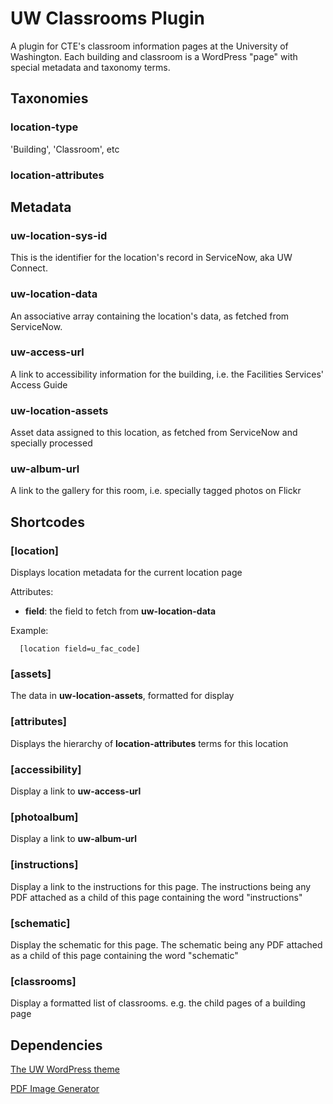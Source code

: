 # UW Classrooms Plugin

A plugin for CTE's classroom information pages at the University of Washington.
Each building and classroom is a WordPress "page" with special metadata and taxonomy terms.

## Taxonomies

### location-type

'Building', 'Classroom', etc

### location-attributes


## Metadata

### uw-location-sys-id
This is the identifier for the location's record in ServiceNow, aka UW Connect.

### uw-location-data
An associative array containing the location's data, as fetched from ServiceNow.

### uw-access-url
A link to accessibility information for the building, i.e. the Facilities Services' Access Guide

### uw-location-assets
Asset data assigned to this location, as fetched from ServiceNow and specially processed

### uw-album-url
A link to the gallery for this room, i.e. specially tagged photos on Flickr 


## Shortcodes

### [location]
Displays location metadata for the current location page

Attributes:
- __field__: the field to fetch from __uw-location-data__

Example:
```
  [location field=u_fac_code]
```

### [assets]
The data in __uw-location-assets__, formatted for display

### [attributes]
Displays the hierarchy of __location-attributes__ terms for this location

### [accessibility]
Display a link to __uw-access-url__

### [photoalbum]
Display a link to __uw-album-url__

### [instructions]
Display a link to the instructions for this page.
The instructions being any PDF attached as a child of this page containing the word "instructions"

### [schematic]
Display the schematic for this page.
The schematic being any PDF attached as a child of this page containing the word "schematic"

### [classrooms]
Display a formatted list of classrooms.
e.g. the child pages of a building page


## Dependencies
[The UW WordPress theme](https://github.com/uweb/uw-2014)

[PDF Image Generator](https://wordpress.org/plugins/pdf-image-generator/)
